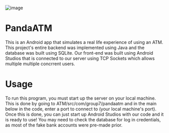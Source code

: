 ![image](https://user-images.githubusercontent.com/55815393/87610432-3003e600-c6ba-11ea-96c8-1acb9f6c6033.png)
# PandaATM
This is an Android app that simulates a real life experience of using an ATM.   This project's entire backend was implemented using Java and the database was built using SQLite.  Our front-end was built using Android Studios that is connected to our server using TCP Sockets which allows multiple multiple concrrent users.

# Usage
To run this program, you must start up the server on your local machine. 
This is done by going to ATM/src/com/group7/pandaatm and in the main below in the code, enter a port to connect to (your local machine's port). 
Once this is done, you can just start up Android Studios with our code and it is ready to use!
You may need to check the database for log in credentials, as most of the fake bank accounts were pre-made prior.
#
